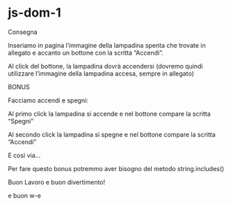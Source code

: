 # js-dom-1

Consegna

Inseriamo in pagina l’immagine della lampadina spenta che trovate in allegato e accanto un bottone con la scritta “Accendi”.

Al click del bottone, la lampadina dovrà accendersi (dovremo quindi utilizzare l’immagine della lampadina accesa, sempre in allegato)

BONUS

Facciamo accendi e spegni:

Al primo click la lampadina si accende e nel bottone compare la scritta “Spegni”

Al secondo click la lampadina si spegne e nel bottone compare la scritta “Accendi”

E così via...

Per fare questo bonus potremmo aver bisogno  del metodo string.includes() 

Buon Lavoro e buon divertimento!

e buon w-e